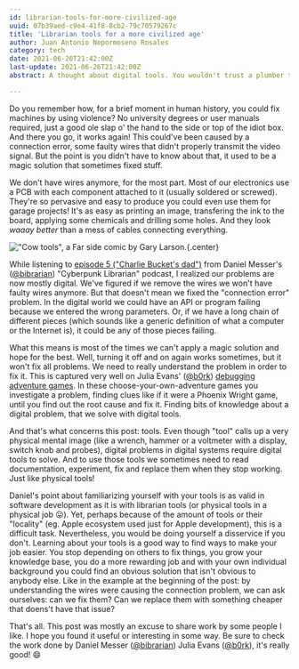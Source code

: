 ```yaml
---
id: librarian-tools-for-more-civilized-age
uuid: 07b39aed-c9e4-41f8-8cb2-79c70579267c
title: 'Librarian tools for a more civilized age'
author: Juan Antonio Nepormoseno Rosales
category: tech
date: 2021-06-26T21:42:00Z
last-update: 2021-06-26T21:42:00Z
abstract: A thought about digital tools. You wouldn't trust a plumber that doesn't know how to use a wrench. As a programmer, do you know your tools?

---
```


Do you remember how, for a brief moment in human history,
you could fix machines by using violence?
No university degrees or user manuals required,
just a good ole slap o' the hand
to the side or top of the idiot box.
And there you go, it works again!
This could've been caused by a connection error,
some faulty wires that didn't properly transmit the video signal.
But the point is you didn't have to know about that,
it used to be a magic solution that sometimes fixed stuff.

We don't have wires anymore, for the most part.
Most of our electronics use a PCB
with each component attached to it
(usually soldered or screwed).
They're so pervasive and easy to produce
you could even use them for garage projects!
It's as easy as printing an image,
transfering the ink to the board,
applying some chemicals
and drilling some holes.
And they look _waaay better_ than a mess of cables connecting everything.

!["Cow tools", a _Far side_ comic by Gary Larson.]($BASE_URL$/imgs/librarian-tools-for-more-civilized-age/cow_tools.jpg){.center}

While listening to
[episode 5 ("Charlie Bucket's dad")](https://cyberpunklibrarian.com/podcast/cyberpunk-librarian-episode-05-charlie-buckets-dad/)
from Daniel Messer's ([\@bibrarian](https://twitter.com/bibrarian)) "Cyberpunk Librarian" podcast,
I realized our problems are now mostly digital.
We've figured if we remove the wires we won't have faulty wires anymore.
But that doesn't mean we fixed the "connection error" problem.
In the digital world we could have an API or program failing
because we entered the wrong parameters.
Or, if we have a long chain of different pieces
(which sounds like a generic definition of what a computer or the Internet is),
it could be any of those pieces failing.

What this means is most of the times 
we can't apply a magic solution and hope for the best.
Well, turning it off and on again works sometimes,
but it won't fix all problems.
We need to really understand the problem in order to fix it.
This is captured very well on
Julia Evans' ([\@b0rk](https://twitter.com/b0rk))
[debugging adventure games](https://mysteries.wizardzines.com/).
In these choose-your-own-adventure games you investigate a problem,
finding clues like if it were a Phoenix Wright game,
until you find out the root cause and fix it.
Finding bits of knowledge about a digital problem,
that we solve with digital tools.

And that's what concerns this post: tools.
Even though "tool" calls up a very physical mental image
(like a wrench, hammer or a voltmeter with a display, switch knob and probes),
digital problems in digital systems require digital tools to solve.
And to use those tools we sometimes need to read documentation,
experiment, fix and replace them when they stop working.
Just like physical tools!

Daniel's point about familiarizing yourself with your tools
is as valid in software development as it is with librarian tools
(or physical tools in a physical job 😛).
Yet, perhaps because of the amount of tools
or their "locality" (eg. Apple ecosystem used just for Apple development),
this is a difficult task.
Nevertheless, you would be doing yourself a disservice if you don't.
Learning about your tools is a good way to find ways to make your job easier.
You stop depending on others to fix things,
you grow your knowledge base,
you do a more rewarding job
and with your own individual background 
you could find an obvious solution
that isn't obvious to anybody else.
Like in the example at the beginning of the post:
by understanding the wires were causing the connection problem,
we can ask ourselves: can we fix them?
Can we replace them with something cheaper
that doens't have that issue?

That's all.
This post was mostly an excuse to share 
work by some people I like.
I hope you found it useful or interesting in some way.
Be sure to check the work done by
Daniel Messer ([\@bibrarian](https://twitter.com/bibrarian))
Julia Evans ([\@b0rk](https://twitter.com/b0rk)),
it's really good! 😄
